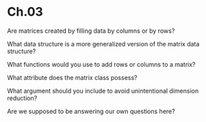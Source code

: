 # Ch.03

Are matrices created by filling data by columns or by rows?

What data structure is a more generalized version of the matrix data structure?

What functions would you use to add rows or columns to a matrix?

What attribute does the matrix class possess?

What argument should you include to avoid unintentional dimension reduction?

Are we supposed to be answering our own questions here?




